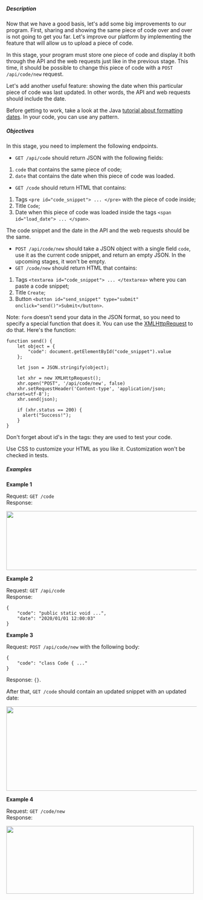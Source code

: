 <h5>Description</h5>

<p>Now that we have a good basis, let's add some big improvements to our program. First, sharing and showing the same piece of code over and over is not going to get you far. Let's improve our platform by implementing the feature that will allow us to upload a piece of code.</p>

<p>In this stage, your program must store one piece of code and display it both through the API and the web requests just like in the previous stage. This time, it should be possible to change this piece of code with a <code class="language-javascript">POST /api/code/new</code> request.</p>

<p>Let's add another useful feature: showing the date when this particular piece of code was last updated. In other words, the API and web requests should include the date.</p>

<p>Before getting to work, take a look at the Java <a target="_blank" href="https://www.javadevjournal.com/java/java-8-format-localdatetime/" rel="noopener noreferrer nofollow">tutorial about formatting dates</a>. In your code, you can use any pattern.</p>

<h5>Objectives</h5>

<p>In this stage, you need to implement the following endpoints.</p>

<ul>
	<li><code class="language-javascript">GET /api/code</code> should return JSON with the following fields:</li>
</ul>

<ol>
	<li><code class="language-javascript">code</code> that contains the same piece of code;</li>
	<li><code class="language-javascript">date</code> that contains the date when this piece of code was loaded. </li>
</ol>

<ul>
	<li><code class="language-javascript">GET /code</code> should return HTML that contains:</li>
</ul>

<ol>
	<li>Tags <code class="language-javascript">&lt;pre id="code_snippet"&gt; ... &lt;/pre&gt;</code> with the piece of code inside;</li>
	<li>Title <code class="language-javascript">Code</code>;</li>
	<li>Date when this piece of code was loaded inside the tags <code class="language-javascript">&lt;span id="load_date"&gt; ... &lt;/span&gt;</code>. </li>
</ol>

<p>The code snippet and the date in the API and the web requests should be the same.</p>

<ul>
	<li><code class="language-javascript">POST /api/code/new</code> should take a JSON object with a single field <code class="language-javascript">code</code>, use it as the current code snippet, and return an empty JSON. In the upcoming stages, it won't be empty.<br>
	 </li>
	<li><code class="language-javascript">GET /code/new</code> should return HTML that contains:</li>
</ul>

<ol>
	<li>Tags <code class="language-javascript">&lt;textarea id="code_snippet"&gt; ... &lt;/textarea&gt;</code> where you can paste a code snippet;</li>
	<li>Title <code class="language-javascript">Create</code>;</li>
	<li>Button <code class="language-javascript">&lt;button id="send_snippet" type="submit" onclick="send()"&gt;Submit&lt;/button&gt;</code>.</li>
</ol>

<p>Note: <code class="language-javascript">form</code> doesn't send your data in the JSON format, so you need to specify a special function that does it. You can use the <a target="_blank" href="https://javascript.info/xmlhttprequest" rel="noopener noreferrer nofollow">XMLHttpRequest</a> to do that. Here's the function:</p>

<pre><code class="language-javascript">function send() {
    let object = {
        "code": document.getElementById("code_snippet").value
    };
    
    let json = JSON.stringify(object);
    
    let xhr = new XMLHttpRequest();
    xhr.open("POST", '/api/code/new', false)
    xhr.setRequestHeader('Content-type', 'application/json; charset=utf-8');
    xhr.send(json);
    
    if (xhr.status == 200) {
      alert("Success!");
    }
}</code></pre>

<p>Don't forget about id's in the tags: they are used to test your code.</p>

<p>Use CSS to customize your HTML as you like it. Customization won't be checked in tests.</p>

<h5>Examples</h5>

<p><strong>Example 1</strong></p>

<p>Request: <code class="language-javascript">GET /code</code><br>
Response:</p>

<p><img alt="" height="156" src="https://ucarecdn.com/4bd5a473-6cfc-4dc5-95cc-349f0ad02950/" width="519"></p>

<p><strong>Example 2</strong></p>

<p>Request: <code class="language-javascript">GET /api/code</code><br>
Response:</p>

<pre><code class="language-json">{
    "code": "public static void ...",
    "date": "2020/01/01 12:00:03"
}</code></pre>

<p><strong>Example 3</strong></p>

<p>Request: <code class="language-javascript">POST /api/code/new</code> with the following body:</p>

<pre><code class="language-json">{
    "code": "class Code { ..."
}</code></pre>

<p>Response: <code class="language-javascript">{}</code>.</p>

<p>After that, <code class="language-javascript">GET /code</code> should contain an updated snippet with an updated date:</p>

<p><img alt="" height="223" src="https://ucarecdn.com/0e471b2b-6aca-4226-9a9e-ae0b57e58ede/" width="517"></p>

<p><strong>Example 4</strong></p>

<p>Request: <code class="language-javascript">GET /code/new</code><br>
Response:</p>

<p><img alt="" height="179" src="https://ucarecdn.com/406b6e37-9585-4746-856b-8b2af0a34140/" width="496"></p>
